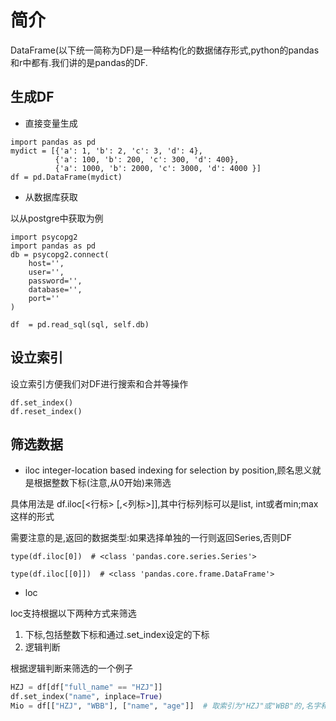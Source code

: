 # 简介
DataFrame(以下统一简称为DF)是一种结构化的数据储存形式,python的pandas和r中都有.我们讲的是pandas的DF.

## 生成DF

- 直接变量生成
```python3
import pandas as pd
mydict = [{'a': 1, 'b': 2, 'c': 3, 'd': 4},
          {'a': 100, 'b': 200, 'c': 300, 'd': 400},
          {'a': 1000, 'b': 2000, 'c': 3000, 'd': 4000 }]
df = pd.DataFrame(mydict)
```

- 从数据库获取

以从postgre中获取为例
```python3
import psycopg2
import pandas as pd
db = psycopg2.connect(
    host='',
    user='',
    password='',
    database='',
    port=''
)

df  = pd.read_sql(sql, self.db)
```

## 设立索引
设立索引方便我们对DF进行搜索和合并等操作

```python3
df.set_index()
df.reset_index()
```



## 筛选数据

- iloc
integer-location based indexing for selection by position,顾名思义就是根据整数下标(注意,从0开始)来筛选

具体用法是 df.iloc[<行标> [,<列标>]],其中行标列标可以是list, int或者min;max这样的形式

需要注意的是,返回的数据类型:如果选择单独的一行则返回Series,否则DF
```python3
type(df.iloc[0])  # <class 'pandas.core.series.Series'>

type(df.iloc[[0]])  # <class 'pandas.core.frame.DataFrame'>
```

- loc

loc支持根据以下两种方式来筛选
1. 下标,包括整数下标和通过.set_index设定的下标
2. 逻辑判断


根据逻辑判断来筛选的一个例子
```python
HZJ = df[df["full_name" == "HZJ"]]
df.set_index("name", inplace=True)
Mio = df[["HZJ", "WBB"], ["name", "age"]]  # 取索引为"HZJ"或"WBB"的,名字和年纪的列
```
